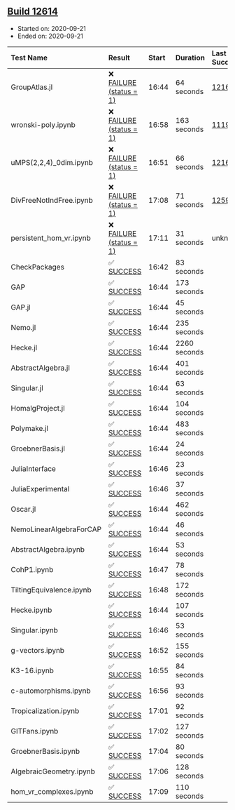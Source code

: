 ## [Build 12614](https://oscarci.mathematik.uni-kl.de/job/oscar/12614/)

* Started on: 2020-09-21
* Ended on: 2020-09-21

| Test Name    | Result | Start | Duration | Last Success | First Failure |
|:-------------|:-------|:------|:---------|:-------------|:--------------|
| GroupAtlas.jl | ❌ [FAILURE (status = 1)](https://oscarci.mathematik.uni-kl.de/job/oscar/12614/artifact/logs/build-12614/GroupAtlas.jl.log) | 16:44 | 64 seconds | [12167](https://oscarci.mathematik.uni-kl.de/job/oscar/12167/) | [12168](https://oscarci.mathematik.uni-kl.de/job/oscar/12168/) |
| wronski-poly.ipynb | ❌ [FAILURE (status = 1)](https://oscarci.mathematik.uni-kl.de/job/oscar/12614/artifact/logs/build-12614/wronski-poly.ipynb.log) | 16:58 | 163 seconds | [11192](https://oscarci.mathematik.uni-kl.de/job/oscar/11192/) | [11193](https://oscarci.mathematik.uni-kl.de/job/oscar/11193/) |
| uMPS(2,2,4)_0dim.ipynb | ❌ [FAILURE (status = 1)](https://oscarci.mathematik.uni-kl.de/job/oscar/12614/artifact/logs/build-12614/uMPS-2-2-4-_0dim.ipynb.log) | 16:51 | 66 seconds | [12167](https://oscarci.mathematik.uni-kl.de/job/oscar/12167/) | [12168](https://oscarci.mathematik.uni-kl.de/job/oscar/12168/) |
| DivFreeNotIndFree.ipynb | ❌ [FAILURE (status = 1)](https://oscarci.mathematik.uni-kl.de/job/oscar/12614/artifact/logs/build-12614/DivFreeNotIndFree.ipynb.log) | 17:08 | 71 seconds | [12594](https://oscarci.mathematik.uni-kl.de/job/oscar/12594/) | [12595](https://oscarci.mathematik.uni-kl.de/job/oscar/12595/) |
| persistent_hom_vr.ipynb | ❌ [FAILURE (status = 1)](https://oscarci.mathematik.uni-kl.de/job/oscar/12614/artifact/logs/build-12614/persistent_hom_vr.ipynb.log) | 17:11 | 31 seconds | unknown | unknown |
| CheckPackages | ✅ [SUCCESS](https://oscarci.mathematik.uni-kl.de/job/oscar/12614/artifact/logs/build-12614/CheckPackages.log) | 16:42 | 83 seconds |  |  |
| GAP | ✅ [SUCCESS](https://oscarci.mathematik.uni-kl.de/job/oscar/12614/artifact/logs/build-12614/GAP.log) | 16:44 | 173 seconds |  |  |
| GAP.jl | ✅ [SUCCESS](https://oscarci.mathematik.uni-kl.de/job/oscar/12614/artifact/logs/build-12614/GAP.jl.log) | 16:44 | 45 seconds |  |  |
| Nemo.jl | ✅ [SUCCESS](https://oscarci.mathematik.uni-kl.de/job/oscar/12614/artifact/logs/build-12614/Nemo.jl.log) | 16:44 | 235 seconds |  |  |
| Hecke.jl | ✅ [SUCCESS](https://oscarci.mathematik.uni-kl.de/job/oscar/12614/artifact/logs/build-12614/Hecke.jl.log) | 16:44 | 2260 seconds |  |  |
| AbstractAlgebra.jl | ✅ [SUCCESS](https://oscarci.mathematik.uni-kl.de/job/oscar/12614/artifact/logs/build-12614/AbstractAlgebra.jl.log) | 16:44 | 401 seconds |  |  |
| Singular.jl | ✅ [SUCCESS](https://oscarci.mathematik.uni-kl.de/job/oscar/12614/artifact/logs/build-12614/Singular.jl.log) | 16:44 | 63 seconds |  |  |
| HomalgProject.jl | ✅ [SUCCESS](https://oscarci.mathematik.uni-kl.de/job/oscar/12614/artifact/logs/build-12614/HomalgProject.jl.log) | 16:44 | 104 seconds |  |  |
| Polymake.jl | ✅ [SUCCESS](https://oscarci.mathematik.uni-kl.de/job/oscar/12614/artifact/logs/build-12614/Polymake.jl.log) | 16:44 | 483 seconds |  |  |
| GroebnerBasis.jl | ✅ [SUCCESS](https://oscarci.mathematik.uni-kl.de/job/oscar/12614/artifact/logs/build-12614/GroebnerBasis.jl.log) | 16:44 | 24 seconds |  |  |
| JuliaInterface | ✅ [SUCCESS](https://oscarci.mathematik.uni-kl.de/job/oscar/12614/artifact/logs/build-12614/JuliaInterface.log) | 16:46 | 23 seconds |  |  |
| JuliaExperimental | ✅ [SUCCESS](https://oscarci.mathematik.uni-kl.de/job/oscar/12614/artifact/logs/build-12614/JuliaExperimental.log) | 16:46 | 37 seconds |  |  |
| Oscar.jl | ✅ [SUCCESS](https://oscarci.mathematik.uni-kl.de/job/oscar/12614/artifact/logs/build-12614/Oscar.jl.log) | 16:44 | 462 seconds |  |  |
| NemoLinearAlgebraForCAP | ✅ [SUCCESS](https://oscarci.mathematik.uni-kl.de/job/oscar/12614/artifact/logs/build-12614/NemoLinearAlgebraForCAP.log) | 16:44 | 46 seconds |  |  |
| AbstractAlgebra.ipynb | ✅ [SUCCESS](https://oscarci.mathematik.uni-kl.de/job/oscar/12614/artifact/logs/build-12614/AbstractAlgebra.ipynb.log) | 16:44 | 53 seconds |  |  |
| CohP1.ipynb | ✅ [SUCCESS](https://oscarci.mathematik.uni-kl.de/job/oscar/12614/artifact/logs/build-12614/CohP1.ipynb.log) | 16:47 | 78 seconds |  |  |
| TiltingEquivalence.ipynb | ✅ [SUCCESS](https://oscarci.mathematik.uni-kl.de/job/oscar/12614/artifact/logs/build-12614/TiltingEquivalence.ipynb.log) | 16:48 | 172 seconds |  |  |
| Hecke.ipynb | ✅ [SUCCESS](https://oscarci.mathematik.uni-kl.de/job/oscar/12614/artifact/logs/build-12614/Hecke.ipynb.log) | 16:44 | 107 seconds |  |  |
| Singular.ipynb | ✅ [SUCCESS](https://oscarci.mathematik.uni-kl.de/job/oscar/12614/artifact/logs/build-12614/Singular.ipynb.log) | 16:46 | 53 seconds |  |  |
| g-vectors.ipynb | ✅ [SUCCESS](https://oscarci.mathematik.uni-kl.de/job/oscar/12614/artifact/logs/build-12614/g-vectors.ipynb.log) | 16:52 | 155 seconds |  |  |
| K3-16.ipynb | ✅ [SUCCESS](https://oscarci.mathematik.uni-kl.de/job/oscar/12614/artifact/logs/build-12614/K3-16.ipynb.log) | 16:55 | 84 seconds |  |  |
| c-automorphisms.ipynb | ✅ [SUCCESS](https://oscarci.mathematik.uni-kl.de/job/oscar/12614/artifact/logs/build-12614/c-automorphisms.ipynb.log) | 16:56 | 93 seconds |  |  |
| Tropicalization.ipynb | ✅ [SUCCESS](https://oscarci.mathematik.uni-kl.de/job/oscar/12614/artifact/logs/build-12614/Tropicalization.ipynb.log) | 17:01 | 92 seconds |  |  |
| GITFans.ipynb | ✅ [SUCCESS](https://oscarci.mathematik.uni-kl.de/job/oscar/12614/artifact/logs/build-12614/GITFans.ipynb.log) | 17:02 | 127 seconds |  |  |
| GroebnerBasis.ipynb | ✅ [SUCCESS](https://oscarci.mathematik.uni-kl.de/job/oscar/12614/artifact/logs/build-12614/GroebnerBasis.ipynb.log) | 17:04 | 80 seconds |  |  |
| AlgebraicGeometry.ipynb | ✅ [SUCCESS](https://oscarci.mathematik.uni-kl.de/job/oscar/12614/artifact/logs/build-12614/AlgebraicGeometry.ipynb.log) | 17:06 | 128 seconds |  |  |
| hom_vr_complexes.ipynb | ✅ [SUCCESS](https://oscarci.mathematik.uni-kl.de/job/oscar/12614/artifact/logs/build-12614/hom_vr_complexes.ipynb.log) | 17:09 | 110 seconds |  |  |
